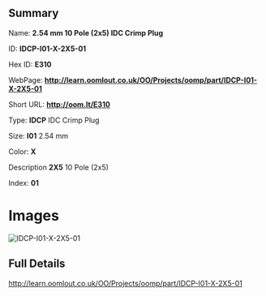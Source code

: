 

## Summary
 
Name: __2.54 mm 10 Pole (2x5) IDC Crimp Plug__

ID: __IDCP-I01-X-2X5-01__

Hex ID: __E310__

WebPage: __http://learn.oomlout.co.uk/OO/Projects/oomp/part/IDCP-I01-X-2X5-01__

Short URL: __http://oom.lt/E310__


Type: __IDCP__ IDC Crimp Plug 

Size: __I01__ 2.54 mm 

Color: __X__  

Description __2X5__ 10 Pole (2x5) 

Index: __01__


 # Images
![IDCP-I01-X-2X5-01](http://oomlout.com/oomp-gen/parts/IDCP-I01-X-2X5-01/IDCP-I01-X-2X5-01_420.jpg)



 ## Full Details

 http://learn.oomlout.co.uk/OO/Projects/oomp/part/IDCP-I01-X-2X5-01














